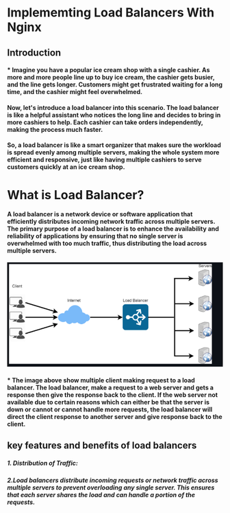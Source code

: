 
# Implememting Load Balancers With Nginx

## Introduction

####  * Imagine you have a popular ice cream shop with a single cashier. As more and more people line up to buy ice cream, the cashier gets busier, and the line gets longer. Customers might get frustrated waiting for a long time, and the cashier might feel overwhelmed.

#### Now, let's introduce a load balancer into this scenario. The load balancer is like a helpful assistant who notices the long line and decides to bring in more cashiers to help. Each cashier can take orders independently, making the process much faster.

#### So, a load balancer is like a smart organizer that makes sure the workload is spread evenly among multiple servers, making the whole system more efficient and responsive, just like having multiple cashiers to serve customers quickly at an ice cream shop.

# What is Load Balancer?

#### A load balancer is a network device or software application that efficiently distributes incoming network traffic across multiple servers. The primary purpose of a load balancer is to enhance the availability and reliability of applications by ensuring that no single server is overwhelmed with too much traffic, thus distributing the load across multiple servers.

![NIGX](<IMAGES/N1.png>)

####   * The image above show multiple client making request to a load balancer. The load balancer, make a request to a web server and gets a response then give the response back to the client. If the web server not available due to certain reasons which can either be that the server is down or cannot or cannot handle more requests, the load balancer will direct the client response to another server and give response back to the client.

## key features and benefits of load balancers

#####  1. Distribution of Traffic:

#####  2.Load balancers distribute incoming requests or network traffic across multiple servers to prevent overloading any single server. This ensures that each server shares the load and can handle a portion of the requests.
